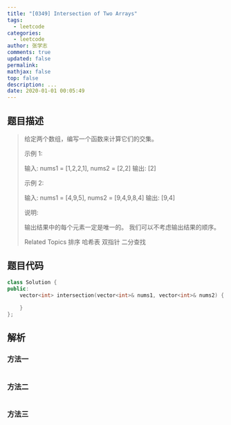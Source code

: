 ```yaml
---
title: "[0349] Intersection of Two Arrays"
tags:
  - leetcode
categories:
  - leetcode
author: 张学志
comments: true
updated: false
permalink:
mathjax: false
top: false
description: ...
date: 2020-01-01 00:05:49
---
```


## 题目描述

> 给定两个数组，编写一个函数来计算它们的交集。 
> 
> 示例 1: 
> 
> 输入: nums1 = [1,2,2,1], nums2 = [2,2]
> 输出: [2]
> 
> 
> 示例 2: 
> 
> 输入: nums1 = [4,9,5], nums2 = [9,4,9,8,4]
> 输出: [9,4] 
> 
> 说明: 
> 
> 
> 输出结果中的每个元素一定是唯一的。 
> 我们可以不考虑输出结果的顺序。 
> 
> Related Topics 排序 哈希表 双指针 二分查找

## 题目代码

```cpp
class Solution {
public:
    vector<int> intersection(vector<int>& nums1, vector<int>& nums2) {
        
    }
};
```

## 解析

### 方法一

```cpp

```

### 方法二

```cpp

```

### 方法三

```cpp

```

